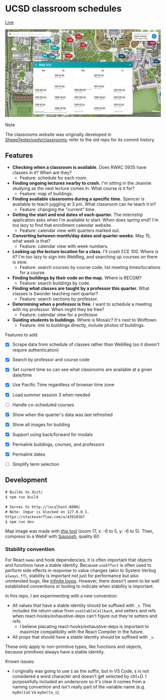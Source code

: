 # UCSD classroom schedules

[Live](https://sheeptester.github.io/ucsd-classrooms/)

![Screenshot of classrooms website](./static/open-graph.png)

> [!NOTE]
> The classrooms website was originally developed in [SheepTester/uxdy/classrooms](https://github.com/SheepTester/uxdy/tree/main/classrooms); refer to the old repo for its commit history.

## Features

- **Checking when a classroom is available.** Does RWAC 0935 have classes in it? When are they?
  - Feature: schedule for each room.
- **Finding ongoing lectures nearby to crash.** I'm sitting in the Jeannie studying as the next lecture comes in. What course is it for?
  - Feature: map of buildings.
- **Finding available classrooms during a specific time.** Spencer is available to teach juggling at 3 pm. What classroom can he teach it in?
  - Feature: changing the "current" time.
- **Getting the start and end dates of each quarter.** The internship application asks when I'm available to start. When does spring end? I'm too lazy to find that enrollment calendar website.
  - Feature: calendar view with quarters marked out.
- **Converting between month/day dates and quarter weeks.** May 15, what week is that?
  - Feature: calendar view with week numbers.
- **Looking up the lecture location for a class.** I'll crash ECE 100. Where is it? I'm too lazy to sign into WebReg, and searching up courses on there is slow.
  - Feature: search courses by course code, list meeting times/locations for a course.
- **Finding buildings by their code on the map.** Where is RECGM?
  - Feature: search buildings by code.
- **Finding what classes are taught by a professor this quarter.** What classes is Sworder teaching next quarter?
  - Feature: search sections by professor.
- **Determining when a professor is free.** I want to schedule a meeting with my professor. When might they be free?
  - Feature: calendar view for a professor.
- **Guiding students to buildings.** Where is Mosaic? It's next to Wolftown.
  - Feature: link to buildings directly, include photos of buildings.

Features to add:

- [x] Scrape data from schedule of classes rather than WebReg (so it doesn't require authentication)
- [x] Search by professor and course code
- [x] Set current time so can see what classrooms are available at a given date/time
- [x] Use Pacific Time regardless of browser time zone

- [x] Load summer session 3 when needed
- [ ] Handle co-scheduled courses
- [x] Show when the quarter's data was last refreshed
- [x] Show all images for building

- [x] Support using back/forward for modals
- [x] Permalink buildings, courses, and professors
- [x] Permalink dates
- [ ] Simplify term selection

## Development

```shell
# Builds to dist/
$ npm run build

# Serves to http://localhost:8000/
# Note: Imgur is blocked on 127.0.0.1. https://stackoverflow.com/a/43910367
$ npm run dev
```

Map image was made with [this tool](https://sheeptester.github.io/words-go-here/misc/ucsd-map.html) (zoom 17, x: -6 to 5, y: -6 to 5).
Then, compress to a WebP with [Squoosh](https://squoosh.app/), quality 60.

### Stability convention

For React `memo` and hook dependencies, it is often important that objects and functions have a stable identity. Because `useEffect` is often used to perform side effects in response to value changes (akin to System Verilog `always_ff`), stability is important not just for performance but also unintended bugs, like [infinite loops](https://blog.cloudflare.com/deep-dive-into-cloudflares-sept-12-dashboard-and-api-outage/). However, there doesn't seem to be well established conventions or tooling to indicate when stability is important.

In this repo, I am experimenting with a new convention:

- All values that have a stable identity should be suffixed with `_s`. This includes the return value from `useStableCallback`, and setters and refs when react-hooks/exhaustive-deps can't figure out they're setters and refs.
  - I believe placating react-hooks/exhaustive-deps is important to maximize compatibility with the React Compiler in the future.
- All props that should have a stable identity should be suffixed with `_s`.

These only apply to non-primitive types, like functions and objects, because primitives always have a stable identity.

Known issues:

- I originally was going to use `$` as the suffix, but in VS Code, `$` is not considered a word character and doesn't get selected by ctrl+D. I purposefully included an underscore so it's clear it comes from a naming convention and isn't really part of the variable name (e.g. `myDeltaS` vs `myDelta_s`).
